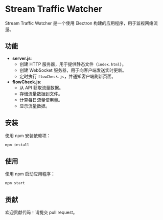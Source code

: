 # Stream Traffic Watcher

Stream Traffic Watcher 是一个使用 Electron 构建的应用程序，用于监视网络流量。

## 功能

- **server.js**:
    - 创建 HTTP 服务器，用于提供静态文件（`index.html`）。
    - 创建 WebSocket 服务器，用于向客户端发送实时更新。
    - 定时执行 `flowCheck.js`，并通知客户端刷新页面。
- **flowCheck.js**:
    - 从 API 获取流量数据。
    - 存储流量数据到文件。
    - 计算每日流量使用量。
    - 显示流量数据。

## 安装

使用 npm 安装依赖项：

```bash
npm install
```

## 使用

使用 npm 启动应用程序：

```bash
npm start
```

## 贡献

欢迎贡献代码！请提交 pull request。
